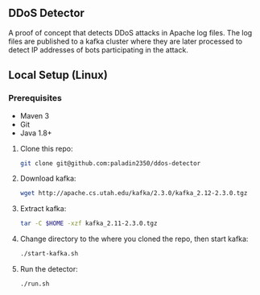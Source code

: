 ## DDoS Detector
A proof of concept that detects DDoS attacks in Apache log files. The log files are published to a kafka cluster
where they are later processed to detect IP addresses of bots participating in the attack.


## Local Setup (Linux)
### Prerequisites
- Maven 3
- Git 
- Java 1.8+

1. Clone this repo:
    ```bash
    git clone git@github.com:paladin2350/ddos-detector
    ```
1. Download kafka: 
    ```bash
    wget http://apache.cs.utah.edu/kafka/2.3.0/kafka_2.12-2.3.0.tgz
    ```
2. Extract kafka:
    ```bash
    tar -C $HOME -xzf kafka_2.11-2.3.0.tgz
    ```
3. Change directory to the where you cloned the repo, then start kafka:
    ```bash
    ./start-kafka.sh
    ```
4. Run the detector:
    ```bash
    ./run.sh
    ```

